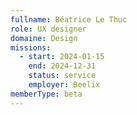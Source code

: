 ```yaml
---
fullname: Béatrice Le Thuc
role: UX designer
domaine: Design
missions:
  - start: 2024-01-15
    end: 2024-12-31
    status: service
    employer: Beelix
memberType: beta
---
```


